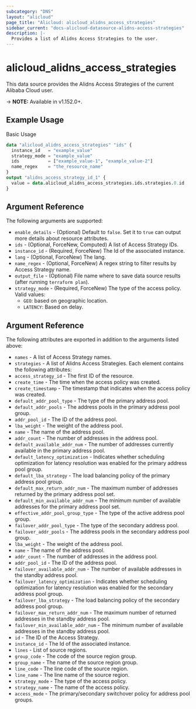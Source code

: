 ```yaml
---
subcategory: "DNS"
layout: "alicloud"
page_title: "Alicloud: alicloud_alidns_access_strategies"
sidebar_current: "docs-alicloud-datasource-alidns-access-strategies"
description: |-
  Provides a list of Alidns Access Strategies to the user.
---
```


# alicloud\_alidns\_access\_strategies

This data source provides the Alidns Access Strategies of the current Alibaba Cloud user.

-> **NOTE:** Available in v1.152.0+.

## Example Usage

Basic Usage

```terraform
data "alicloud_alidns_access_strategies" "ids" {
  instance_id   = "example_value"
  strategy_mode = "example_value"
  ids           = ["example_value-1", "example_value-2"]
  name_regex    = "the_resource_name"
}
output "alidns_access_strategy_id_1" {
  value = data.alicloud_alidns_access_strategies.ids.strategies.0.id
}

```

## Argument Reference

The following arguments are supported:

* `enable_details` - (Optional) Default to `false`. Set it to `true` can output more details about resource attributes.
* `ids` - (Optional, ForceNew, Computed)  A list of Access Strategy IDs.
* `instance_id` - (Required, ForceNew) The Id of the associated instance.
* `lang` - (Optional, ForceNew) The lang.
* `name_regex` - (Optional, ForceNew) A regex string to filter results by Access Strategy name.
* `output_file` - (Optional) File name where to save data source results (after running `terraform plan`).
* `strategy_mode` - (Required, ForceNew) The type of the access policy. Valid values:
  - `GEO`: based on geographic location. 
  - `LATENCY`: Based on delay.

## Argument Reference

The following attributes are exported in addition to the arguments listed above:

* `names` - A list of Access Strategy names.
* `strategies` - A list of Alidns Access Strategies. Each element contains the following attributes:
 * `access_strategy_id` - The first ID of the resource.
 * `create_time` - The time when the access policy was created.
 * `create_timestamp` - The timestamp that indicates when the access policy was created.
 * `default_addr_pool_type` - The type of the primary address pool.
 * `default_addr_pools` - The address pools in the primary address pool group.
  * `addr_pool_id` - The ID of the address pool.
  * `lba_weight` - The weight of the address pool.
  * `name` - The name of the address pool.
  * `addr_count` - The number of addresses in the address pool.
 * `default_available_addr_num` - The number of addresses currently available in the primary address pool.
 * `default_latency_optimization` - Indicates whether scheduling optimization for latency resolution was enabled for the primary address pool group.
 * `default_lba_strategy` - The load balancing policy of the primary address pool group.
 * `default_max_return_addr_num` - The maximum number of addresses returned by the primary address pool set.
 * `default_min_available_addr_num` - The minimum number of available addresses for the primary address pool set.
 * `effective_addr_pool_group_type` - The type of the active address pool group.
 * `failover_addr_pool_type` - The type of the secondary address pool.
 * `failover_addr_pools` - The address pools in the secondary address pool group.
  * `lba_weight` - The weight of the address pool.
  * `name` - The name of the address pool.
  * `addr_count` - The number of addresses in the address pool.
  * `addr_pool_id` - The ID of the address pool.
 * `failover_available_addr_num` - The number of available addresses in the standby address pool.
 * `failover_latency_optimization` - Indicates whether scheduling optimization for latency resolution was enabled for the secondary address pool group.
 * `failover_lba_strategy` - The load balancing policy of the secondary address pool group.
 * `failover_max_return_addr_num` - The maximum number of returned addresses in the standby address pool.
 * `failover_min_available_addr_num` - The minimum number of available addresses in the standby address pool.
 * `id` - The ID of the Access Strategy.
 * `instance_id` - The Id of the associated instance.
 * `lines` - List of source regions.
  * `group_code` - The code of the source region group.
  * `group_name` - The name of the source region group.
  * `line_code` - The line code of the source region.
  * `line_name` - The line name of the source region.
 * `strategy_mode` - The type of the access policy.
 * `strategy_name` - The name of the access policy.
 * `access_mode` - The primary/secondary switchover policy for address pool groups.